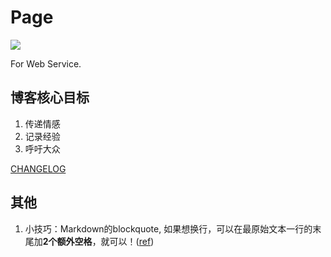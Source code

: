 # Page

[![](https://img.shields.io/badge/blog-servering-green.svg)](https://fseasy.github.io)

For Web Service. 

## 博客核心目标

1. 传递情感
2. 记录经验
3. 呼吁大众

[CHANGELOG](CHANGELOG.md)

## 其他

1. 小技巧：Markdown的blockquote, 如果想换行，可以在最原始文本一行的末尾加**2个额外空格**，就可以！([ref](https://stackoverflow.com/questions/26991997/multiple-line-quote-in-markdown))
